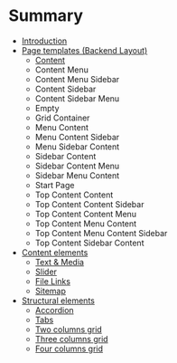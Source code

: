 # Summary

* [Introduction](README.md)
* [Page templates \(Backend Layout\)](chapter1.md)
  * [Content](chapter1/content.md)
  * Content Menu
  * Content Menu Sidebar
  * Content Sidebar
  * Content Sidebar Menu
  * Empty
  * Grid Container
  * Menu Content
  * Menu Content Sidebar
  * Menu Sidebar Content
  * Sidebar Content
  * Sidebar Content Menu
  * Sidebar Menu Content
  * Start Page
  * Top Content Content
  * Top Content Content Sidebar
  * Top Content Content Menu
  * Top Content Menu Content
  * Top Content Menu Content Sidebar
  * Top Content Sidebar Content
* [Content elements](content-elements.md)
  * [Text & Media](content-elements/text-media.md)
  * [Slider](content-elements/slider.md)
  * [File Links](content-elements/file-links.md)
  * [Sitemap](content-elements/sitemap.md)
* [Structural elements](structural-elements.md)
  * [Accordion](structural-elements/accordion.md)
  * [Tabs](structural-elements/tabs.md)
  * [Two columns grid](structural-elements/two-col.md)
  * [Three columns grid](structural-elements/three-col.md)
  * [Four columns grid](structural-elements/four-col.md)